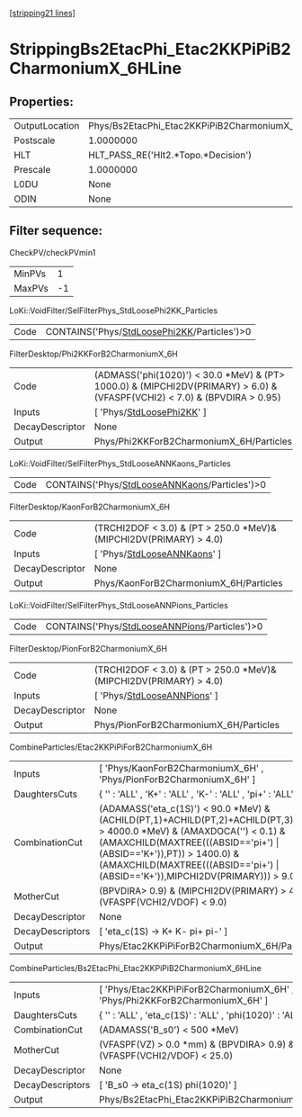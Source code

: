 [[stripping21 lines]](./stripping21-index)

# StrippingBs2EtacPhi_Etac2KKPiPiB2CharmoniumX_6HLine

## Properties:

|                |                                                           |
|----------------|-----------------------------------------------------------|
| OutputLocation | Phys/Bs2EtacPhi_Etac2KKPiPiB2CharmoniumX_6HLine/Particles |
| Postscale      | 1.0000000                                                 |
| HLT            | HLT_PASS_RE('Hlt2.\*Topo.\*Decision')                     |
| Prescale       | 1.0000000                                                 |
| L0DU           | None                                                      |
| ODIN           | None                                                      |

## Filter sequence:

CheckPV/checkPVmin1

|        |     |
|--------|-----|
| MinPVs | 1   |
| MaxPVs | -1  |

LoKi::VoidFilter/SelFilterPhys_StdLoosePhi2KK_Particles

|      |                                                                                              |
|------|----------------------------------------------------------------------------------------------|
| Code | CONTAINS('Phys/[StdLoosePhi2KK](./stripping21-commonparticles-stdloosephi2kk)/Particles')\>0 |

FilterDesktop/Phi2KKForB2CharmoniumX_6H

|                 |                                                                                                                                |
|-----------------|--------------------------------------------------------------------------------------------------------------------------------|
| Code            | (ADMASS('phi(1020)') \< 30.0 \*MeV) & (PT\> 1000.0) & (MIPCHI2DV(PRIMARY) \> 6.0) & (VFASPF(VCHI2) \< 7.0) & (BPVDIRA \> 0.95) |
| Inputs          | [ 'Phys/[StdLoosePhi2KK](./stripping21-commonparticles-stdloosephi2kk)' ]                                                    |
| DecayDescriptor | None                                                                                                                           |
| Output          | Phys/Phi2KKForB2CharmoniumX_6H/Particles                                                                                       |

LoKi::VoidFilter/SelFilterPhys_StdLooseANNKaons_Particles

|      |                                                                                                  |
|------|--------------------------------------------------------------------------------------------------|
| Code | CONTAINS('Phys/[StdLooseANNKaons](./stripping21-commonparticles-stdlooseannkaons)/Particles')\>0 |

FilterDesktop/KaonForB2CharmoniumX_6H

|                 |                                                                                 |
|-----------------|---------------------------------------------------------------------------------|
| Code            | (TRCHI2DOF \< 3.0) & (PT \> 250.0 \*MeV)& (MIPCHI2DV(PRIMARY) \> 4.0)           |
| Inputs          | [ 'Phys/[StdLooseANNKaons](./stripping21-commonparticles-stdlooseannkaons)' ] |
| DecayDescriptor | None                                                                            |
| Output          | Phys/KaonForB2CharmoniumX_6H/Particles                                          |

LoKi::VoidFilter/SelFilterPhys_StdLooseANNPions_Particles

|      |                                                                                                  |
|------|--------------------------------------------------------------------------------------------------|
| Code | CONTAINS('Phys/[StdLooseANNPions](./stripping21-commonparticles-stdlooseannpions)/Particles')\>0 |

FilterDesktop/PionForB2CharmoniumX_6H

|                 |                                                                                 |
|-----------------|---------------------------------------------------------------------------------|
| Code            | (TRCHI2DOF \< 3.0) & (PT \> 250.0 \*MeV)& (MIPCHI2DV(PRIMARY) \> 4.0)           |
| Inputs          | [ 'Phys/[StdLooseANNPions](./stripping21-commonparticles-stdlooseannpions)' ] |
| DecayDescriptor | None                                                                            |
| Output          | Phys/PionForB2CharmoniumX_6H/Particles                                          |

CombineParticles/Etac2KKPiPiForB2CharmoniumX_6H

|                  |                                                                                                                                                                                                                                                                                                 |
|------------------|-------------------------------------------------------------------------------------------------------------------------------------------------------------------------------------------------------------------------------------------------------------------------------------------------|
| Inputs           | [ 'Phys/KaonForB2CharmoniumX_6H' , 'Phys/PionForB2CharmoniumX_6H' ]                                                                                                                                                                                                                           |
| DaughtersCuts    | { '' : 'ALL' , 'K+' : 'ALL' , 'K-' : 'ALL' , 'pi+' : 'ALL' , 'pi-' : 'ALL' }                                                                                                                                                                                                                    |
| CombinationCut   | (ADAMASS('eta_c(1S)') \< 90.0 \*MeV) & (ACHILD(PT,1)+ACHILD(PT,2)+ACHILD(PT,3)+ACHILD(PT,4) \> 4000.0 \*MeV) & (AMAXDOCA('') \< 0.1) & (AMAXCHILD(MAXTREE(((ABSID=='pi+') \| (ABSID=='K+')),PT)) \> 1400.0) & (AMAXCHILD(MAXTREE(((ABSID=='pi+') \| (ABSID=='K+')),MIPCHI2DV(PRIMARY))) \> 9.0) |
| MotherCut        | (BPVDIRA\> 0.9) & (MIPCHI2DV(PRIMARY) \> 4.0) & (VFASPF(VCHI2/VDOF) \< 9.0)                                                                                                                                                                                                                     |
| DecayDescriptor  | None                                                                                                                                                                                                                                                                                            |
| DecayDescriptors | [ 'eta_c(1S) -\> K+ K- pi+ pi-' ]                                                                                                                                                                                                                                                             |
| Output           | Phys/Etac2KKPiPiForB2CharmoniumX_6H/Particles                                                                                                                                                                                                                                                   |

CombineParticles/Bs2EtacPhi_Etac2KKPiPiB2CharmoniumX_6HLine

|                  |                                                                                |
|------------------|--------------------------------------------------------------------------------|
| Inputs           | [ 'Phys/Etac2KKPiPiForB2CharmoniumX_6H' , 'Phys/Phi2KKForB2CharmoniumX_6H' ] |
| DaughtersCuts    | { '' : 'ALL' , 'eta_c(1S)' : 'ALL' , 'phi(1020)' : 'ALL' }                     |
| CombinationCut   | (ADAMASS('B_s0') \< 500 \*MeV)                                                 |
| MotherCut        | (VFASPF(VZ) \> 0.0 \*mm) & (BPVDIRA\> 0.9) & (VFASPF(VCHI2/VDOF) \< 25.0)      |
| DecayDescriptor  | None                                                                           |
| DecayDescriptors | [ 'B_s0 -\> eta_c(1S) phi(1020)' ]                                           |
| Output           | Phys/Bs2EtacPhi_Etac2KKPiPiB2CharmoniumX_6HLine/Particles                      |
